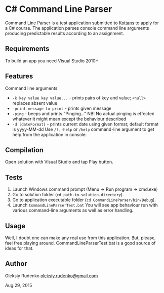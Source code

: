 # C# Command Line Parser
Command Line Parser is a test application submitted to [Kottans](http://kottans.org/) to apply for a C# course.
The application parses console command line arguments producing predictable results according to an assignment.

## Requirements
To build an app you need Visual Studio 2010+

## Features
Command line arguments
* `-k key value key value...` - prints pairs of key and value; `<null>` replaces absent value
* `-print message to print` - prints given message
* `-ping` - beeps and prints "Pinging..." NB! No actual pinging is effected whatever it might mean except the behaviour described
* `-d [dateFormat]` - prints current date using given format; default format is yyyy-MM-dd
Use `/?`, `-help` or `/help` command-line argument to get help from the application in console.

## Compilation
Open solution with Visual Studio and tap Play button.

## Tests
1. Launch Windows command prompt (Menu -> Run program -> cmd.exe)
2. Go to solution folder (`cd path-to-solution-directory`).
3. Go to application executable folder (`cd CommandLineParser/bin/Debug`).
4. Launch `CommandLineParserTest.bat`
You will see app behaviour run with various command-line arguments as well as error handling.

## Usage
Well, I doubt one can make any real use from this application. But, please, feel free playing around.
CommandLineParserTest.bat is a good source of ideas for that.

## Author
Oleksiy Rudenko oleksiy.rudenko@gmail.com

Aug 29, 2015